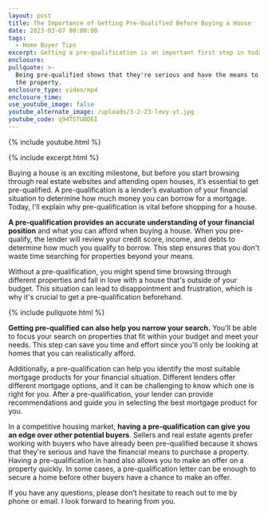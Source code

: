```yaml
---
layout: post
title: The Importance of Getting Pre-Qualified Before Buying a House
date: 2023-03-07 00:00:00
tags:
  - Home Buyer Tips
excerpt: Getting a pre-qualification is an important first step in today’s market.
enclosure:
pullquote: >-
  Being pre-qualified shows that they're serious and have the means to purchase
  the property.
enclosure_type: video/mp4
enclosure_time:
use_youtube_image: false
youtube_alternate_image: /uploads/3-2-23-levy-yt.jpg
youtube_code: q94TSTU0DEI
---
```

{% include youtube.html %}

{% include excerpt.html %}

Buying a house is an exciting milestone, but before you start browsing through real estate websites and attending open houses, it’s essential to get pre-qualified. A pre-qualification is a lender’s evaluation of your financial situation to determine how much money you can borrow for a mortgage. Today, I'll explain why pre-qualification is vital before shopping for a house.

**A pre-qualification provides an accurate understanding of your financial position** and what you can afford when buying a house. When you pre-qualify, the lender will review your credit score, income, and debts to determine how much you qualify to borrow. This step ensures that you don't waste time searching for properties beyond your means.

Without a pre-qualification, you might spend time browsing through different properties and fall in love with a house that's outside of your budget. This situation can lead to disappointment and frustration, which is why it's crucial to get a pre-qualification beforehand.

{% include pullquote.html %}

**Getting pre-qualified can also help you narrow your search.** You'll be able to focus your search on properties that fit within your budget and meet your needs. This step can save you time and effort since you'll only be looking at homes that you can realistically afford.

Additionally, a pre-qualification can help you identify the most suitable mortgage products for your financial situation. Different lenders offer different mortgage options, and it can be challenging to know which one is right for you. After a pre-qualification, your lender can provide recommendations and guide you in selecting the best mortgage product for you.

In a competitive housing market, **having a pre-qualification can give you an edge over other potential buyers**. Sellers and real estate agents prefer working with buyers who have already been pre-qualified because it shows that they're serious and have the financial means to purchase a property. Having a pre-qualification in hand also allows you to make an offer on a property quickly. In some cases, a pre-qualification letter can be enough to secure a home before other buyers have a chance to make an offer.

If you have any questions, please don’t hesitate to reach out to me by phone or email. I look forward to hearing from you.
